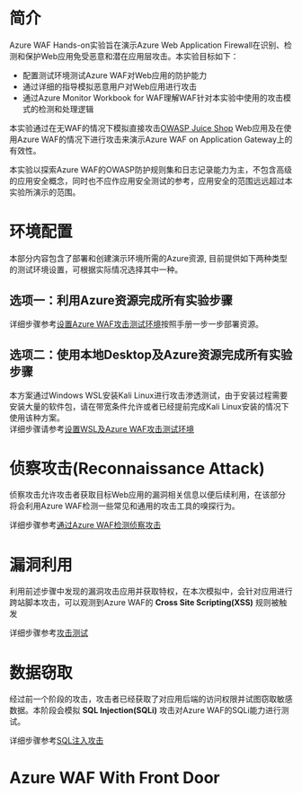 # 简介  
Azure WAF Hands-on实验旨在演示Azure Web Application Firewall在识别、检测和保护Web应用免受恶意和潜在应用层攻击。本实验目标如下：  

* 配置测试环境测试Azure WAF对Web应用的防护能力  
* 通过详细的指导模拟恶意用户对Web应用进行攻击
* 通过Azure Monitor Workbook for WAF理解WAF针对本实验中使用的攻击模式的检测和处理逻辑  

本实验通过在无WAF的情况下模拟直接攻击[OWASP Juice Shop](https://owasp.org/www-project-juice-shop/) Web应用及在使用Azure WAF的情况下进行攻击来演示Azure WAF on Application Gateway上的有效性。

本实验以探索Azure WAF的OWASP防护规则集和日志记录能力为主，不包含高级的应用安全概念，同时也不应作应用安全测试的参考，应用安全的范围远远超过本实验所演示的范围。  


# 环境配置   
本部分内容包含了部署和创建演示环境所需的Azure资源, 目前提供如下两种类型的测试环境设置，可根据实际情况选择其中一种。  

## 选项一：利用Azure资源完成所有实验步骤
详细步骤参考[设置Azure WAF攻击测试环境](./Lab-Environment-VM-WSL.md)按照手册一步一步部署资源。     


## 选项二：使用本地Desktop及Azure资源完成所有实验步骤 
本方案通过Windows WSL安装Kali Linux进行攻击渗透测试，由于安装过程需要安装大量的软件包，请在带宽条件允许或者已经提前完成Kali Linux安装的情况下使用该种方案。  
详细步骤请参考[设置WSL及Azure WAF攻击测试环境](./Lab-Environment-Local-WSL.md)

# 侦察攻击(Reconnaissance Attack)
侦察攻击允许攻击者获取目标Web应用的漏洞相关信息以便后续利用，在该部分将会利用Azure WAF检测一些常见和通用的攻击工具的嗅探行为。  

详细步骤参考[通过Azure WAF检测侦察攻击](./Lab-Reconnaissance.md)

# 漏洞利用  
利用前述步骤中发现的漏洞攻击应用并获取特权，在本次模拟中，会针对应用进行跨站脚本攻击，可以观测到Azure WAF的 **Cross Site Scripting(XSS)** 规则被触发 

详细步骤参考[攻击测试](./Lab-Attack.md)

# 数据窃取  
经过前一个阶段的攻击，攻击者已经获取了对应用后端的访问权限并试图窃取敏感数据。本阶段会模拟 **SQL Injection(SQLi)** 攻击对Azure WAF的SQLi能力进行测试。  

详细步骤参考[SQL注入攻击](./Lab-Data-Exfiltration.md)

# Azure WAF With Front Door
